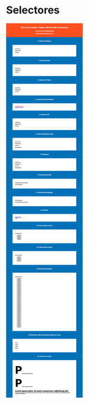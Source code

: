 # Selectores
![alt text](https://github.com/MarcelaMs21/Selectores/blob/master/selectores.png?raw=true)
